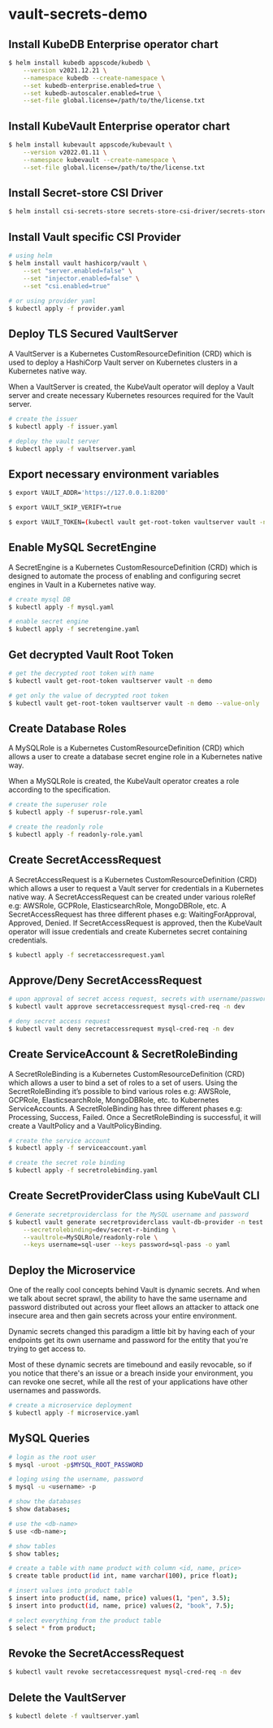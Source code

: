 # vault-secrets-demo

## Install KubeDB Enterprise operator chart

```bash
$ helm install kubedb appscode/kubedb \
    --version v2021.12.21 \
    --namespace kubedb --create-namespace \
    --set kubedb-enterprise.enabled=true \
    --set kubedb-autoscaler.enabled=true \
    --set-file global.license=/path/to/the/license.txt
```

## Install KubeVault Enterprise operator chart

```bash
$ helm install kubevault appscode/kubevault \
    --version v2022.01.11 \
    --namespace kubevault --create-namespace \
    --set-file global.license=/path/to/the/license.txt
```

## Install Secret-store CSI Driver

```bash
$ helm install csi-secrets-store secrets-store-csi-driver/secrets-store-csi-driver --namespace kube-system
```

## Install Vault specific CSI Provider

```bash
# using helm
$ helm install vault hashicorp/vault \
    --set "server.enabled=false" \
    --set "injector.enabled=false" \
    --set "csi.enabled=true"
     
# or using provider yaml
$ kubectl apply -f provider.yaml
```

## Deploy TLS Secured VaultServer

A VaultServer is a Kubernetes CustomResourceDefinition (CRD) which is used to deploy a HashiCorp Vault server on Kubernetes clusters in a Kubernetes native way.

When a VaultServer is created, the KubeVault operator will deploy a Vault server and create necessary Kubernetes resources required for the Vault server.

```bash
# create the issuer
$ kubectl apply -f issuer.yaml

# deploy the vault server
$ kubectl apply -f vaultserver.yaml
```

## Export necessary environment variables

```bash
$ export VAULT_ADDR='https://127.0.0.1:8200'

$ export VAULT_SKIP_VERIFY=true

$ export VAULT_TOKEN=(kubectl vault get-root-token vaultserver vault -n demo --value-only) 
```

## Enable MySQL SecretEngine

A SecretEngine is a Kubernetes CustomResourceDefinition (CRD) which is designed to automate the process of enabling and configuring secret engines in Vault in a Kubernetes native way.

```bash
# create mysql DB 
$ kubectl apply -f mysql.yaml

# enable secret engine
$ kubectl apply -f secretengine.yaml
```

## Get decrypted Vault Root Token

```bash
# get the decrypted root token with name
$ kubectl vault get-root-token vaultserver vault -n demo

# get only the value of decrypted root token
$ kubectl vault get-root-token vaultserver vault -n demo --value-only
```

## Create Database Roles

A MySQLRole is a Kubernetes CustomResourceDefinition (CRD) which allows a user to create a database secret engine role in a Kubernetes native way.

When a MySQLRole is created, the KubeVault operator creates a role according to the specification.

```bash
# create the superuser role
$ kubectl apply -f superusr-role.yaml

# create the readonly role
$ kubectl apply -f readonly-role.yaml
```

## Create SecretAccessRequest

A SecretAccessRequest is a Kubernetes CustomResourceDefinition (CRD) which allows a user to request a Vault server for credentials in a Kubernetes native way. A SecretAccessRequest can be created under various roleRef e.g: AWSRole, GCPRole, ElasticsearchRole, MongoDBRole, etc. A SecretAccessRequest has three different phases e.g: WaitingForApproval, Approved, Denied. If SecretAccessRequest is approved, then the KubeVault operator will issue credentials and create Kubernetes secret containing credentials. 

```bash
$ kubectl apply -f secretaccessrequest.yaml
```

## Approve/Deny SecretAccessRequest

```bash
# upon approval of secret access request, secrets with username/password will be created
$ kubectl vault approve secretaccessrequest mysql-cred-req -n dev

# deny secret access request
$ kubectl vault deny secretaccessrequest mysql-cred-req -n dev
```

## Create ServiceAccount & SecretRoleBinding

A SecretRoleBinding is a Kubernetes CustomResourceDefinition (CRD) which allows a user to bind a set of roles to a set of users. Using the SecretRoleBinding it’s possible to bind various roles e.g: AWSRole, GCPRole, ElasticsearchRole, MongoDBRole, etc. to Kubernetes ServiceAccounts. A SecretRoleBinding has three different phases e.g: Processing, Success, Failed. Once a SecretRoleBinding is successful, it will create a VaultPolicy and a VaultPolicyBinding.

```bash
# create the service account
$ kubectl apply -f serviceaccount.yaml

# create the secret role binding
$ kubectl apply -f secretrolebinding.yaml
```

## Create SecretProviderClass using KubeVault CLI

```bash
# Generate secretproviderclass for the MySQL username and password
$ kubectl vault generate secretproviderclass vault-db-provider -n test      \
    --secretrolebinding=dev/secret-r-binding \
    --vaultrole=MySQLRole/readonly-role \
    --keys username=sql-user --keys password=sql-pass -o yaml 
```

## Deploy the Microservice

One of the really cool concepts behind Vault is dynamic secrets. And when we talk about secret sprawl, the ability to have the same username and password distributed out across your fleet allows an attacker to attack one insecure area and then gain secrets across your entire environment.

Dynamic secrets changed this paradigm a little bit by having each of your endpoints get its own username and password for the entity that you're trying to get access to.

Most of these dynamic secrets are timebound and easily revocable, so if you notice that there's an issue or a breach inside your environment, you can revoke one secret, while all the rest of your applications have other usernames and passwords. 

```bash
# create a microservice deployment
$ kubectl apply -f microservice.yaml
```

## MySQL Queries

```bash
# login as the root user
$ mysql -uroot -p$MYSQL_ROOT_PASSWORD

# loging using the username, password
$ mysql -u <username> -p

# show the databases
$ show databases;

# use the <db-name>
$ use <db-name>;

# show tables
$ show tables;

# create a table with name product with column <id, name, price>
$ create table product(id int, name varchar(100), price float);

# insert values into product table
$ insert into product(id, name, price) values(1, "pen", 3.5);
$ insert into product(id, name, price) values(2, "book", 7.5);

# select everything from the product table
$ select * from product;
```

## Revoke the SecretAccessRequest

```bash
$ kubectl vault revoke secretaccessrequest mysql-cred-req -n dev
```

## Delete the VaultServer

```bash
$ kubectl delete -f vaultserver.yaml
```
